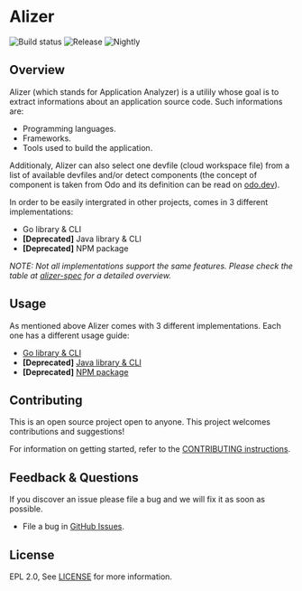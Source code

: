 # Alizer
[release-svg]: https://img.shields.io/nexus/r/com.redhat.devtools.alizer/alizer?server=https%3A%2F%2Frepository.jboss.org%2Fnexus
[nightly-svg]: https://img.shields.io/nexus/s/com.redhat.devtools.alizer/alizer?server=https%3A%2F%2Frepository.jboss.org%2Fnexus
![Build status](https://github.com/redhat-developer/alizer/actions/workflows/CI.yml/badge.svg)
![Release][release-svg]
![Nightly][nightly-svg]

## Overview
Alizer (which stands for Application Analyzer) is a utilily whose goal is to extract informations about an application source code.
Such informations are:

* Programming languages.
* Frameworks.
* Tools used to build the application.

Additionaly, Alizer can also select one devfile (cloud workspace file) from a list of available devfiles and/or
detect components (the concept of component is taken from Odo and its definition can be read on [odo.dev](https://odo.dev/docs/getting-started/basics/#component)).

In order to be easily intergrated in other projects, comes in 3 different implementations:

* Go library & CLI
* **[Deprecated]** Java library & CLI
* **[Deprecated]** NPM package

*NOTE: Not all implementations support the same features. Please check the table at [alizer-spec](docs/public/alizer-spec.md#feature-table) for a detailed overview.*

## Usage
As mentioned above Alizer comes with 3 different implementations. Each one has a different usage guide:

* [Go library & CLI](go/README.md#Usage)
* **[Deprecated]** [Java library & CLI](java/README.md#Usage)
* **[Deprecated]** [NPM package](js/README.md#Usage)

## Contributing
This is an open source project open to anyone. This project welcomes contributions and suggestions!

For information on getting started, refer to the [CONTRIBUTING instructions](CONTRIBUTING.md).

## Feedback & Questions
If you discover an issue please file a bug and we will fix it as soon as possible.
* File a bug in [GitHub Issues](https://github.com/redhat-developer/alizer/issues).

## License
EPL 2.0, See [LICENSE](LICENSE) for more information.
